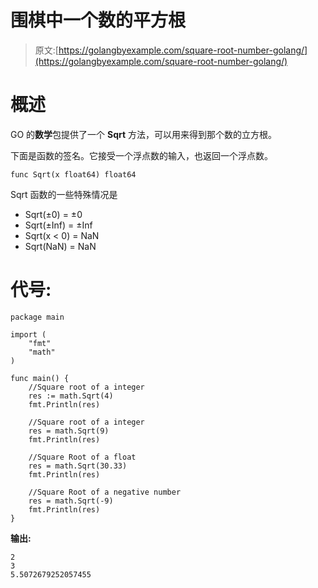# 围棋中一个数的平方根

> 原文:[https://golangbyexample.com/square-root-number-golang/](https://golangbyexample.com/square-root-number-golang/)

# **概述**

GO 的**数学**包提供了一个 **Sqrt** 方法，可以用来得到那个数的立方根。

下面是函数的签名。它接受一个浮点数的输入，也返回一个浮点数。

```
func Sqrt(x float64) float64
```

Sqrt 函数的一些特殊情况是

*   Sqrt(±0) = ±0
*   Sqrt(±Inf) = ±Inf
*   Sqrt(x < 0) = NaN
*   Sqrt(NaN) = NaN

# **代号:**

```
package main

import (
	"fmt"
	"math"
)

func main() {
	//Square root of a integer
	res := math.Sqrt(4)
	fmt.Println(res)

	//Square root of a integer
	res = math.Sqrt(9)
	fmt.Println(res)

	//Square Root of a float
	res = math.Sqrt(30.33)
	fmt.Println(res)

	//Square Root of a negative number
	res = math.Sqrt(-9)
	fmt.Println(res)
} 
```

**输出:**

```
2
3
5.5072679252057455
```